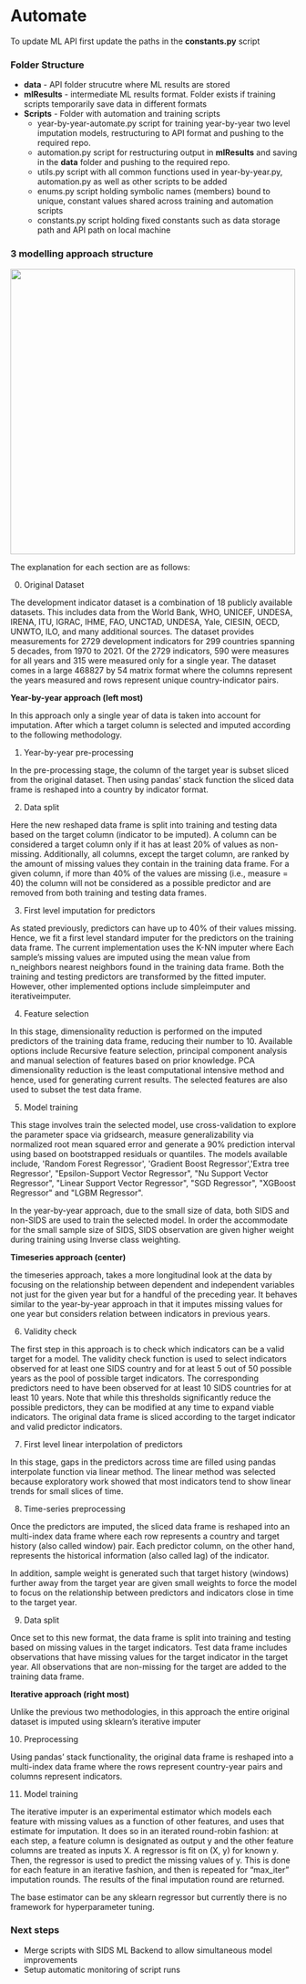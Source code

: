 # Automate
To update  ML API first update the paths in the **constants.py** script
### Folder Structure
- **data** - API folder strucutre where ML results are stored
- **mlResults** - intermediate ML results format. Folder exists if training scripts temporarily save data in different formats
- **Scripts** - Folder with automation and training scripts
	- year-by-year-automate.py script for training year-by-year two level imputation models, restructuring to API format and pushing to the required repo.
	- automation.py script for restructuring output in **mlResults** and saving in the **data** folder and pushing to the required repo.
	- utils.py script with all common functions used in year-by-year.py, automation.py as well as other scripts to be added
	- enums.py script holding symbolic names (members) bound to unique, constant values shared across training and automation scripts
	- constants.py script holding fixed constants such as data storage path and API path on local machine


### 3 modelling approach structure

<img src="./docs/images/modelling approaches.png?raw=true" height="500px">

The explanation for each section are as follows:

0.	Original Dataset

The development indicator dataset is a combination of 18 publicly available datasets. This includes data from the World Bank, WHO, UNICEF, UNDESA, IRENA, ITU, IGRAC, IHME, FAO, UNCTAD, UNDESA, Yale, CIESIN, OECD, UNWTO, ILO, and many additional sources. The dataset provides measurements for 2729 development indicators for 299 countries spanning 5 decades, from 1970 to 2021. Of the 2729 indicators, 590 were measures for all years and 315 were measured only for a single year. The dataset comes in a large 468827 by 54 matrix format where the columns represent the years measured and rows represent unique country-indicator pairs.

**Year-by-year approach (left most)**

In this approach only a single year of data is taken into account for imputation. After which a target column is selected and imputed according to the following methodology.

1.	Year-by-year pre-processing

In the pre-processing stage, the column of the target year is subset sliced from the original dataset. Then using pandas’ stack function the sliced data frame is reshaped into a country by indicator format.

2.	Data split

Here the new reshaped data frame is split into training and testing data based on the target column (indicator to be imputed). A column can be considered a target column only if it has at least 20% of values as non-missing. Additionally, all columns, except the target column, are ranked by the amount of missing values they contain in the training data frame. For a given column, if more than 40% of the values are missing (i.e., measure = 40) the column will not be considered as a possible predictor and are removed from both training and testing data frames.

3.	First level imputation for predictors

As stated previously, predictors can have up to 40% of their values missing. Hence, we fit a first level standard imputer for the predictors on the training data frame. The current implementation uses the K-NN imputer where Each sample’s missing values are imputed using the mean value from n_neighbors nearest neighbors found in the training data frame. Both the training and testing predictors are transformed by the fitted imputer. However, other implemented options include simpleimputer and iterativeimputer.

4.	Feature selection

In this stage, dimensionality reduction is performed on the imputed predictors of the training data frame, reducing their number to 10. Available options include Recursive feature selection, principal component analysis and manual selection of features based on prior knowledge. PCA dimensionality reduction is the least computational intensive method and hence, used for generating current results. The selected features are also used to subset the test data frame.

5.	Model training

This stage involves train the selected model, use cross-validation to explore the parameter space via gridsearch, measure generalizability via normalized root mean squared error and generate a 90% prediction interval using based on bootstrapped residuals or quantiles. The models available include, 'Random Forest Regressor', 'Gradient Boost Regressor','Extra tree Regressor', "Epsilon-Support Vector Regressor",  "Nu Support Vector Regressor", "Linear Support Vector Regressor", "SGD Regressor", "XGBoost Regressor" and "LGBM Regressor".

In the year-by-year approach, due to the small size of data, both SIDS and non-SIDS are used to train the selected model. In order the accommodate for the small sample size of SIDS, SIDS observation are given higher weight during training using Inverse class weighting.

**Timeseries approach (center)**

the timeseries approach, takes a more longitudinal look at the data by focusing on the relationship between dependent and independent variables not just for the given year but for a handful of the preceding year. It behaves similar to the year-by-year approach in that it imputes missing values for one year but considers relation between indicators in previous years.

6.	Validity check

The first step in this approach is to check which indicators can be a valid target for a model. The validity check function is used to  select indicators observed for at least one SIDS country and for at least 5 out of 50 possible years as the pool of possible target indicators. The corresponding predictors need to have been observed for at least 10 SIDS countries for at least 10 years. Note that while this thresholds significantly reduce the possible predictors, they can be modified at any time to expand viable indicators. The original data frame is sliced according to the target indicator and valid predictor indicators.

7.	First level linear interpolation of predictors

In this stage, gaps in the predictors across time are filled using pandas interpolate function via linear method. The linear method was selected because exploratory work showed that most indicators tend to show linear trends for small slices of time.

8.	Time-series preprocessing

Once the predictors are imputed, the sliced data frame is reshaped into an multi-index data frame where each row represents a country and target history (also called window) pair. Each predictor column, on the other hand, represents the historical information (also called lag) of the indicator. <INSERT PICTURE>

In addition, sample weight is generated such that target history (windows) further away from the target year are given small weights to force the model to focus on the relationship between predictors and indicators close in time to the target year.

9.	Data split

Once set to this new format, the data frame is split into training and testing based on missing values in the target indicators. Test data frame includes observations that have missing values for the target indicator in the target year. All observations that are non-missing for the target are added to the training data frame. 


**Iterative approach (right most)**

Unlike the previous two methodologies, in this approach the entire original dataset is imputed using sklearn’s iterative imputer

10.	Preprocessing

Using pandas’ stack functionality, the original data frame is reshaped into a multi-index data frame where the rows represent country-year pairs and columns represent indicators.

11.	Model training

The iterative imputer is an experimental estimator which models each feature with missing values as a function of other features, and uses that estimate for imputation. It does so in an iterated round-robin fashion: at each step, a feature column is designated as output y and the other feature columns are treated as inputs X. A regressor is fit on (X, y) for known y. Then, the regressor is used to predict the missing values of y. This is done for each feature in an iterative fashion, and then is repeated for “max_iter” imputation rounds. The results of the final imputation round are returned.

The base estimator can be any sklearn regressor but currently there is no framework for hyperparameter tuning.


### Next steps

- Merge scripts with SIDS ML Backend to allow simultaneous model improvements
- Setup automatic monitoring of script runs
